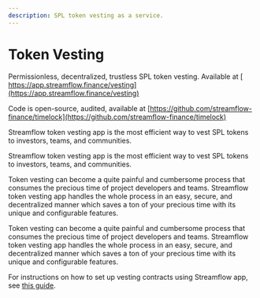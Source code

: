 ```yaml
---
description: SPL token vesting as a service.
---
```


# Token Vesting

Permissionless, decentralized, trustless SPL token vesting. Available at [ https://app.streamflow.finance/vesting](https://app.streamflow.finance/vesting)

Code is open-source, audited, available at [https://github.com/streamflow-finance/timelock](https://github.com/streamflow-finance/timelock)

Streamflow token vesting app is the most efficient way to vest SPL tokens to investors, teams, and communities.

Streamflow token vesting app is the most efficient way to vest SPL tokens to investors, teams, and communities.

Token vesting can become a quite painful and cumbersome process that consumes the precious time of project developers and teams. Streamflow token vesting app handles the whole process in an easy, secure, and decentralized manner which saves a ton of your precious time with its unique and configurable features.

Token vesting can become a quite painful and cumbersome process that consumes the precious time of project developers and teams. Streamflow token vesting app handles the whole process in an easy, secure, and decentralized manner which saves a ton of your precious time with its unique and configurable features.

For instructions on how to set up vesting contracts using Streamflow app, see [this guide](../help/tutorials/token-vesting-1.md).
